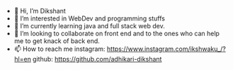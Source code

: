 - 👋 Hi, I’m Dikshant
- 👀 I’m interested in WebDev and programming stuffs
- 🌱 I’m currently learning java and full stack web dev.
- 💞️ I’m looking to collaborate on front end and to the ones who can help me to get knack of back end.
- 📫 How to reach me 
    instagram: https://www.instagram.com/ikshwaku_/?hl=en
    github: https://github.com/adhikari-dikshant
<!---
adhikari-dikshant/adhikari-dikshant is a ✨ special ✨ repository because its `README.md` (this file) appears on your GitHub profile.
You can click the Preview link to take a look at your changes.
--->
